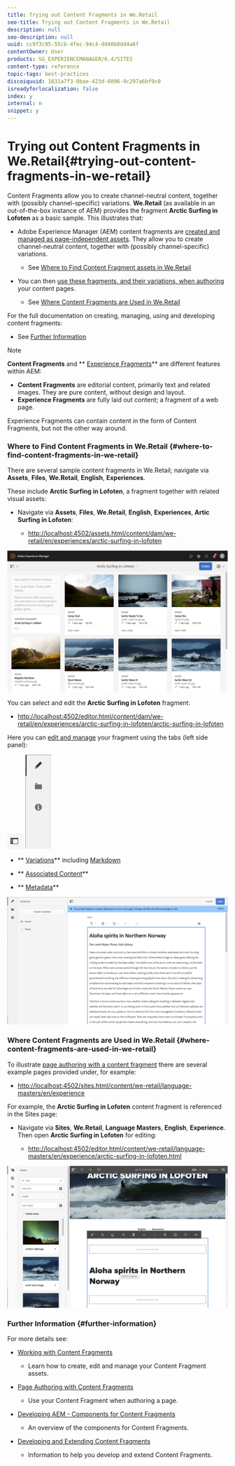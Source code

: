 ```yaml
---
title: Trying out Content Fragments in We.Retail
seo-title: Trying out Content Fragments in We.Retail
description: null
seo-description: null
uuid: cc9f3c95-55cb-4fec-94c4-dd40b0dd4a6f
contentOwner: User
products: SG_EXPERIENCEMANAGER/6.4/SITES
content-type: reference
topic-tags: best-practices
discoiquuid: 1631a7f3-0bae-423d-8096-9c297a6bf9c0
isreadyforlocalization: false
index: y
internal: n
snippet: y
---
```


# Trying out Content Fragments in We.Retail{#trying-out-content-fragments-in-we-retail}

Content Fragments allow you to create channel-neutral content, together with (possibly channel-specific) variations. **We.Retail** (as available in an out-of-the-box instance of AEM) provides the fragment **Arctic Surfing in Lofoten** as a basic sample. This illustrates that:

* Adobe Experience Manager (AEM) content fragments are [created and managed as page-independent assets](../../../assets/using/content-fragments.md). They allow you to create channel-neutral content, together with (possibly channel-specific) variations.

    * See [Where to Find Content Fragment assets in We.Retail](#wheretofindcontentfragmentsinweretail)

* You can then [use these fragments, and their variations, when authoring](../../../sites/authoring/using/content-fragments.md) your content pages.

    * See [Where Content Fragments are Used in We.Retail](#wherecontentfragmentsareusedinweretail)

For the full documentation on creating, managing, using and developing content fragments:

* See [Further Information](#furtherinformation)

>[!NOTE]
>
>**Content Fragments** and ** [Experience Fragments](../../../sites/authoring/using/experience-fragments.md)** are different features within AEM:
>
>* **Content Fragments** are editorial content, primarily text and related images. They are pure content, without design and layout.
>* **Experience Fragments** are fully laid out content; a fragment of a web page.  
>
>Experience Fragments can contain content in the form of Content Fragments, but not the other way around. [](../../../sites/authoring/using/experience-fragments.md)

### Where to Find Content Fragments in We.Retail {#where-to-find-content-fragments-in-we-retail}

There are several sample content fragments in We.Retail; navigate via **Assets**, **Files**, **We.Retail**, **English**, **Experiences**.

These include **Arctic Surfing in Lofoten**, a fragment together with related visual assets:

* Navigate via **Assets**, **Files**, **We.Retail**, **English**, **Experiences**, **Artic Surfing in Lofoten**:

    * [http://localhost:4502/assets.html/content/dam/we-retail/en/experiences/arctic-surfing-in-lofoten](http://localhost:4502/assets.html/content/dam/we-retail/en/experiences/arctic-surfing-in-lofoten)

![](assets/CF-44.png)

You can select and edit the **Arctic Surfing in Lofoten** fragment:

* [http://localhost:4502/editor.html/content/dam/we-retail/en/experiences/arctic-surfing-in-lofoten/arctic-surfing-in-lofoten](http://localhost:4502/editor.html/content/dam/we-retail/en/experiences/arctic-surfing-in-lofoten/arctic-surfing-in-lofoten)

Here you can [edit and manage](../../../assets/using/content-fragments.md) your fragment using the tabs (left side panel):

![](assets/CF-45-AA.png)  ![](assets/CF-45-A.png)

* ** [Variations](../../../assets/using/content-fragments-variations.md)** including [Markdown](../../../assets/using/content-fragments-markdown.md)   

* ** [Associated Content](../../../assets/using/content-fragments-assoc-content.md)**
* ** [Metadata](../../../assets/using/content-fragments-metadata.md)**

![](assets/CF-46.png) 

### Where Content Fragments are Used in We.Retail {#where-content-fragments-are-used-in-we-retail}

To illustrate [page authoring with a content fragment](../../../sites/authoring/using/content-fragments.md) there are several example pages provided under, for example:

* [http://localhost:4502/sites.html/content/we-retail/language-masters/en/experience](/sites.html/content/we-retail/language-masters/en/experience)

For example, the **Arctic Surfing in Lofoten** content fragment is referenced in the Sites page:

* Navigate via **Sites**, **We.Retail**, **Language Masters**, **English**, **Experience**. Then open **Arctic Surfing in Lofoten** for editing:

    * [http://localhost:4502/editor.html/content/we-retail/language-masters/en/experience/arctic-surfing-in-lofoten.html](http://localhost:4502/editor.html/content/we-retail/language-masters/en/experience/arctic-surfing-in-lofoten.html)

![](assets/CF-53.png) 

### Further Information {#further-information}

For more details see:

* [Working with Content Fragments](../../../assets/using/content-fragments.md)

    * Learn how to create, edit and manage your Content Fragment assets.

* [Page Authoring with Content Fragments](../../../sites/authoring/using/content-fragments.md)

    * Use your Content Fragment when authoring a page.

* [Developing AEM - Components for Content Fragments](../../../sites/developing/using/components-content-fragments.md)

    * An overview of the components for Content Fragments.

* [Developing and Extending Content Fragments](../../../sites/developing/using/customizing-content-fragments.md)

    * Information to help you develop and extend Content Fragments.

